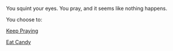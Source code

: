 You squint your eyes.  You pray, and it seems like nothing happens.

You choose to:

[Keep Praying](../use-powers/use-powers.md)

[Eat Candy](../little-me/Candy/Candy.md)
